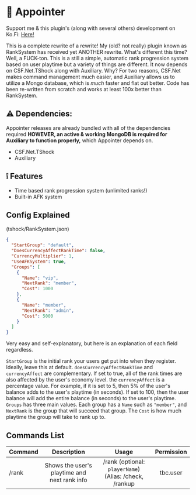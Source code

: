 # 🫵 Appointer
Support me & this plugin's (along with several others) development on Ko.Fi: [Here!](https://ko-fi.com/averageterraria)

This is a complete rewrite of a rewrite! My (old? not really) plugin known as RankSystem has received yet ANOTHER rewrite. What's different this time? Well, a FUCK-ton. This is a still a simple, automatic rank progression system based on user playtime but a variety of things are different. It now depends on CSF.Net.TShock along with Auxiliary. Why? For two reasons, CSF.Net makes command management much easier, and Auxiliary allows us to utilize a Mongo database, which is *much* faster and flat out better. Code has been re-written from scratch and works at least 100x better than RankSystem. 

## ⚠️ Dependencies:

Appointer releases are already bundled with all of the dependencies required **HOWEVER, an active & working MongoDB is required for Auxiliary to function properly,** which Appointer depends on.
- CSF.Net.TShock
- Auxiliary

## ❕ Features
- Time based rank progression system (unlimited ranks!)
- Built-in AFK system

## Config Explained
(tshock/RankSystem.json)

```json
{
  "StartGroup": "default",
  "DoesCurrencyAffectRankTime": false,
  "CurrencyMultiplier": 1,
  "UseAFKSystem": true,
  "Groups": [
    {
      "Name": "vip",
      "NextRank": "member",
      "Cost": 1000
    },
    {
      "Name": "member",
      "NextRank": "admin",
      "Cost": 5000
    }
  ]
}
```
Very easy and self-explanatory, but here is an explanation of each field regardless.

`StartGroup` is the initial rank your users get put into when they register. Ideally, leave this at default.
`doesCurrencyAffectRankTime` and `currencyAffect` are complementary. If set to true, all of the rank times are also affected by the user's economy level. the `currencyAffect` is a percentage value. For example, if it is set to 5, then 5% of the user's balance adds to the user's playtime (in seconds). If set to 100, then the user balance will add the entire balance (in seconds) to the user's playtime.
`Groups` has three main values. Each group has a `Name` such as `"member"`, and `NextRank` is the group that will succeed that group. The `Cost` is how much playtime the group will take to rank up to.
 
## Commands List 

| Command        |Description           |Usage  |Permission    |
| ------------- |:-------------:| :-----:| :-----------:|
| /rank    |Shows the user's playtime and next rank info | /rank (optional: `playerName`) (Alias: /check, /rankup | tbc.user |
